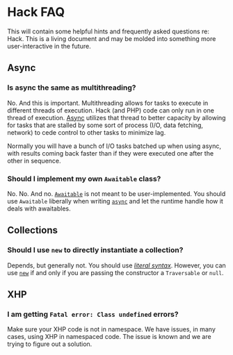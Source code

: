 # Hack FAQ

This will contain some helpful hints and frequently asked questions re: Hack. This is a living document and may be molded into something more user-interactive in the future.

## Async

### Is async the same as multithreading?

No. And this is important. Multithreading allows for tasks to execute in different threads of execution. Hack (and PHP) code can only run in one thread of execution. [Async](../async/intro.md) utilizes that thread to better capacity by allowing for tasks that are stalled by some sort of process (I/O, data fetching, network) to cede control to other tasks to minimize lag. 

Normally you will have a bunch of I/O tasks batched up when using async, with results coming back faster than if they were executed one after the other in sequence. 

### Should I implement my own `Awaitable` class?

No. No. And no. [`Awaitable`](../async/awaitables.md) is not meant to be user-implemented. You should use `Awaitable` liberally when writing [`async`](../async/intro.md) and let the runtime handle how it deals with awaitables.

## Collections
 
### Should I use `new` to directly instantiate a collection?

Depends, but generally not. You should use [*literal syntax*](../collections/constructing.md#literal-syntax). However, you can use [`new`](../collections/constructing.md#using-new) if and only if you are passing the constructor a `Traversable` or `null`.

## XHP

### I am getting `Fatal error: Class undefined` errors?

Make sure your XHP code is not in namespace. We have issues, in many cases, using XHP in namespaced code. The issue is known and we are trying to figure out a solution.
